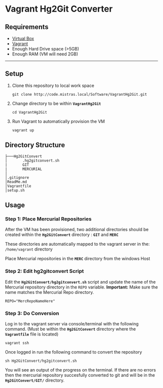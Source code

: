# Vagrant Hg2Git Converter

## Requirements

 - [Virtual Box](https://www.virtualbox.org/wiki/Downloads)     
 - [Vagrant](https://www.vagrantup.com/downloads.html)
- Enough Hard Drive space (>5GB)
- Enough RAM (VM will need 2GB)

---

## Setup

 1. Clone this repository to local work space
	```
	git clone http://code.mistras.local/Software/VagrantHg2Git.git
	```

 2. Change directory to be within **`VagrantHg2Git`**
	```
	cd VagrantHg2Git
	```
		
 3. Run Vagrant to automatically provision the VM
	```
	vagrant up
	```


## Directory Structure

	├───Hg2GitConvert
    │       .hg2gitconvert.sh
    |       GIT
    |       MERCURIAL    
    │   	
    │.gitignore
    │ReadMe.md
    │Vagrantfile
    │setup.sh
	
    
## Usage

### Step 1: Place Mercurial Repositories

After the VM has been provisioned, two additional directories should be created within the **`Hg2GitConvert`** directory : **`GIT`** and **`MERC`**

These directories are automatically mapped to the vagrant server in the: `/home/vagrant` directory

Place Mercurial repositories in the **`MERC`** directory from the windows Host

### Step 2: Edit hg2gitconvert Script

Edit the **`Hg2GitConvert/hg2gitconvert.sh`** script and update the name of the Mercurial repository directory in the `REPO` variable. **Important:** Make sure the name matches the Mercurial Repo directory.

```
REPO="MercRepoNameHere"
```


### Step 3: Do Conversion

Log in to the vagrant server via console/terminal with the following command. (Must be within the **`Hg2GitConvert`** directory where the **`Vagrantfile`** file is located)

```
vagrant ssh
```

Once logged in run the following command to convert the repository

```
sh Hg2GitConvert/hg2gitconvert.sh
```

You will see an output of the progress on the terminal. If there are no errors then the mercurial repository succesfully converted to git and will be in the **`Hg2GitConvert/GIT/`** directory.
